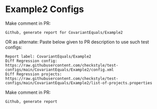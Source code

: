 # Example2 Configs
Make comment in PR:
```
Github, generate report for CovariantEquals/Example2
```
OR as alternate:
Paste below given to PR description to use such test configs:
```
Report label: CovariantEquals/Example2
Diff Regression config: https://raw.githubusercontent.com/checkstyle/test-configs/main/CovariantEquals/Example2/config.xml
Diff Regression projects: https://raw.githubusercontent.com/checkstyle/test-configs/main/CovariantEquals/Example2/list-of-projects.properties
```
Make comment in PR:
```
Github, generate report
```
